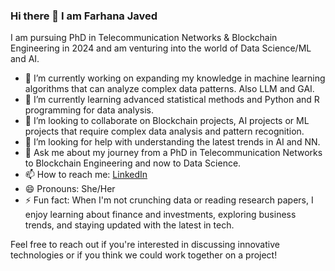 ### Hi there 👋 I am Farhana Javed

I am pursuing PhD in Telecommunication Networks & Blockchain Engineering in 2024 and am venturing into the world of Data Science/ML and AI.

- 🔭 I’m currently working on expanding my knowledge in machine learning algorithms that can analyze complex data patterns. Also LLM and GAI.
- 🌱 I’m currently learning advanced statistical methods and Python and R programming for data analysis.
- 👯 I’m looking to collaborate on Blockchain projects, AI projects or ML projects that require complex data analysis and pattern recognition.
- 🤔 I’m looking for help with understanding the latest trends in AI and NN.
- 💬 Ask me about my journey from a PhD in Telecommunication Networks to Blockchain Engineering and now to Data Science.
- 📫 How to reach me: [LinkedIn](https://www.linkedin.com/in/farhana-javed/)
- 😄 Pronouns: She/Her
- ⚡ Fun fact: When I'm not crunching data or reading research papers, I enjoy learning about finance and investments, exploring business trends, and staying updated with the latest in tech.

Feel free to reach out if you're interested in discussing innovative technologies or if you think we could work together on a project!
